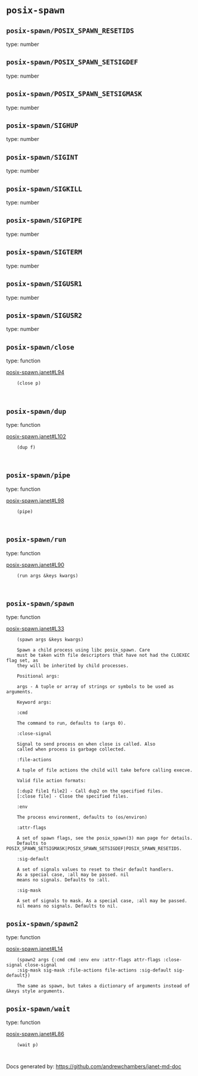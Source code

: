 # ```posix-spawn```

## ```posix-spawn/POSIX_SPAWN_RESETIDS```
type: number

## ```posix-spawn/POSIX_SPAWN_SETSIGDEF```
type: number

## ```posix-spawn/POSIX_SPAWN_SETSIGMASK```
type: number

## ```posix-spawn/SIGHUP```
type: number

## ```posix-spawn/SIGINT```
type: number

## ```posix-spawn/SIGKILL```
type: number

## ```posix-spawn/SIGPIPE```
type: number

## ```posix-spawn/SIGTERM```
type: number

## ```posix-spawn/SIGUSR1```
type: number

## ```posix-spawn/SIGUSR2```
type: number

## ```posix-spawn/close```
type: function

[posix-spawn.janet#L94](posix-spawn.janet#L94)

```
    (close p)
    
    
```

## ```posix-spawn/dup```
type: function

[posix-spawn.janet#L102](posix-spawn.janet#L102)

```
    (dup f)
    
    
```

## ```posix-spawn/pipe```
type: function

[posix-spawn.janet#L98](posix-spawn.janet#L98)

```
    (pipe)
    
    
```

## ```posix-spawn/run```
type: function

[posix-spawn.janet#L90](posix-spawn.janet#L90)

```
    (run args &keys kwargs)
    
    
```

## ```posix-spawn/spawn```
type: function

[posix-spawn.janet#L33](posix-spawn.janet#L33)

```
    (spawn args &keys kwargs)
    
    Spawn a child process using libc posix_spawn. Care
    must be taken with file descriptors that have not had the CLOEXEC flag set, as
    they will be inherited by child processes.
    
    Positional args:
    
    args - A tuple or array of strings or symbols to be used as arguments.
    
    Keyword args:
    
    :cmd
    
    The command to run, defaults to (args 0).
    
    :close-signal
    
    Signal to send process on when close is called. Also
    called when process is garbage collected.
    
    :file-actions
    
    A tuple of file actions the child will take before calling execve.
    
    Valid file action formats:
    
    [:dup2 file1 file2] - Call dup2 on the specified files.
    [:close file] - Close the specified files.
    
    :env
    
    The process environment, defaults to (os/environ)
    
    :attr-flags
    
    A set of spawn flags, see the posix_spawn(3) man page for details.
    Defaults to POSIX_SPAWN_SETSIGMASK|POSIX_SPAWN_SETSIGDEF|POSIX_SPAWN_RESETIDS.
    
    :sig-default
    
    A set of signals values to reset to their default handlers.
    As a special case, :all may be passed. nil
    means no signals. Defaults to :all.
    
    :sig-mask
    
    A set of signals to mask. As a special case, :all may be passed.
    nil means no signals. Defaults to nil.
```

## ```posix-spawn/spawn2```
type: function

[posix-spawn.janet#L14](posix-spawn.janet#L14)

```
    (spawn2 args {:cmd cmd :env env :attr-flags attr-flags :close-signal close-signal
    :sig-mask sig-mask :file-actions file-actions :sig-default sig-default})
    
    The same as spawn, but takes a dictionary of arguments instead of &keys style arguments.
```

## ```posix-spawn/wait```
type: function

[posix-spawn.janet#L86](posix-spawn.janet#L86)

```
    (wait p)
    
    
```


Docs generated by: https://github.com/andrewchambers/janet-md-doc
